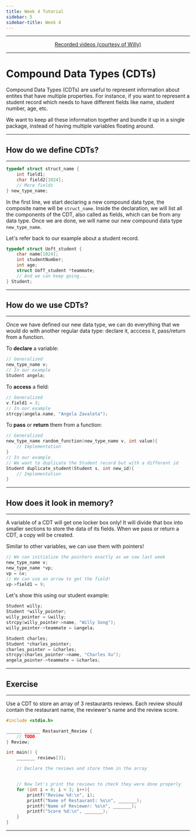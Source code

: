 ```yaml
---
title: Week 4 Tutorial
sidebar: 5
sidebar-title: Week 4
---
```



---


<p align="center"> <a href="https://www.youtube.com/playlist?list=PLlTc---1rMDXdCiTq-5gmNbjEMgNTCXrO"> Recorded videos (courtesy of Willy) </a> </p>

---

# Compound Data Types (CDTs)

Compound Data Types (CDTs) are useful to represent information about entites that have multiple properties. For instance, if you want to represent a student record which needs to have different fields like name, student number, age, etc.

We want to keep all these information together and bundle it up in a single package, instead of having multiple variables floating around.

---

## How do we define CDTs?

---

```c
typedef struct struct_name {
    int field1;
    char field2[1024];
    // More fields
} new_type_name;
```

In the first line, we start declaring a new compound data type, the composite name will be ```struct_name```. Inside the declaration, we will list all the components of the CDT, also called as fields, which can be from any data type. Once we are done, we will name our new compound data type ```new_type_name```.

Let's refer back to our example about a student record.

```c
typedef struct Uoft_student {
    char name[1024];
    int studentNumber;
    int age;
    struct UofT_student *teammate;
    // And we can keep going...
} Student;
```
---

## How do we use CDTs?

---

Once we have defined our new data type, we can do everything that we would do with another regular data type: declare it, acccess it, pass/return from a function.

To **declare** a variable:

```c
// Generalized
new_type_name v;
// In our example
Student angela;
```

To **access** a field:

```c
// Generalized
v.field1 = 3;
// In our example
strcpy(angela.name, "Angela Zavaleta");
```

To **pass** or **return** them from a function:

```c
// Generalized
new_type_name random_function(new_type_name v, int value){
    // Implementation
}
// In our example
// We want to duplicate the Student record but with a different id
Student duplicate_student(Student s, int new_id){
    // Implementation
}
```

---

## How does it look in memory?

---

A variable of a CDT will get one locker box only! It will divide that box into smaller sections to store the data of its fields. When we pass or return a CDT, a copy will be created.

Similar to other variables, we can use them with pointers!

```c
// We can initialize the pointers exactly as we saw last week
new_type_name v;
new_type_name *vp;
vp = &v;
// We can use an arrow to get the field!
vp->field1 = 9;
```

Let's show this using our student example:

```c
Student willy;
Student *willy_pointer;
willy_pointer = &willy;
strcpy(willy_pointer->name, "Willy Song");
willy_pointer->teammate = &angela;

Student charles;
Student *charles_pointer;
charles_pointer = &charles;
strcpy(charles_pointer->name, "Charles Xu");
angela_pointer->teammate = &charles;
```

---

## Exercise

---

Use a CDT to store an array of 3 restaurants reviews. Each review should contain the restaurant name, the reviewer's name and the review score.

```c
#include <stdio.h>

______ ______ Restaurant_Review {
    // TODO
} Review;

int main() {
    _______ reviews[3];

    // Declare the reviews and store them in the array


    // Now let's print the reviews to check they were done properly
    for (int i = 0; i < 3; i++){
        printf("Review %d:\n", i);
        printf("Name of Restaurant: %s\n", _______);
        printf("Name of Reviewer: %s\n", _______);
        printf("Score %d:\n", _______);
    }
}
```

---

